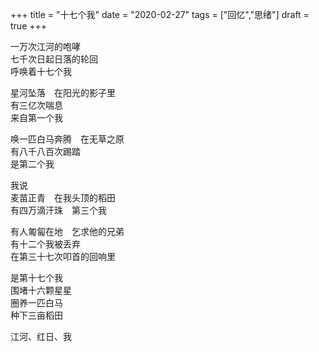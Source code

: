 +++
title = "十七个我"
date = "2020-02-27"
tags = ["回忆","思绪"]
draft = true
+++

一万次江河的咆哮<br>
七千次日起日落的轮回<br>
呼唤着十七个我<br>

星河坠落　在阳光的影子里<br>
有三亿次喘息<br>
来自第一个我<br>

唤一匹白马奔腾　在无草之原<br>
有八千八百次踢踏<br>
是第二个我<br>

我说<br>
麦苗正青　在我头顶的稻田<br>
有四万滴汗珠　第三个我<br>

有人匍匐在地　乞求他的兄弟<br>
有十二个我被丢弃<br>
在第三十七次叩首的回响里<br>

是第十七个我<br>
围堵十六颗星星<br>
圈养一匹白马<br>
种下三亩稻田<br>

江河、红日、我<br>
